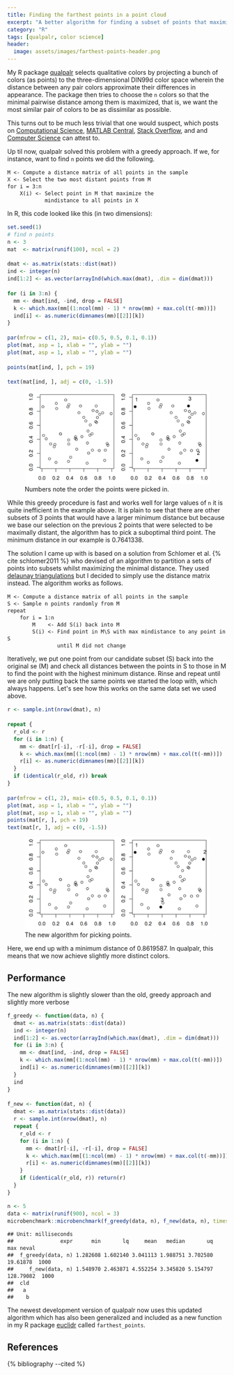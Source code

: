 ```yaml
---
title: Finding the farthest points in a point cloud
excerpt: "A better algorithm for finding a subset of points that maximize the minimal distance between them."
category: "R"
tags: [qualpalr, color science]
header:
  image: assets/images/farthest-points-header.png
---
```


My R package [qualpalr](https://github.com/jolars/qualpalr) selects qualitative
colors by projecting a bunch of colors (as points) to the three-dimensional
DIN99d color space wherein the distance between any pair colors approximate
their differences in appearance. The package then tries to choose the `n`
colors so that the minimal pairwise distance among them is maximized, that is,
we want the most similar pair of colors to be as dissimilar as possible.

This turns out to be much less trivial that one would suspect, which posts on
[Computational Science](http://scicomp.stackexchange.com/questions/20030/selecting-most-scattered-points-from-a-set-of-points),
[MATLAB Central](https://se.mathworks.com/matlabcentral/answers/42622-how-can-i-choose-a-subset-of-k-points-the-farthest-apart), 
[Stack Overflow](http://stackoverflow.com/questions/27971223/finding-largest-minimum-distance-among-k-objects-in-n-possible-distinct-position), and
and [Computer Science](http://cs.stackexchange.com/questions/22767/choosing-a-subset-to-maximize-the-minimum-distance-between-points)
can attest to.

Up til now, qualpalr solved this problem with a greedy approach. If we, for instance,
want to find `n` points we did the following.

```
M <- Compute a distance matrix of all points in the sample
X <- Select the two most distant points from M
for i = 3:n
    X(i) <- Select point in M that maximize the
            mindistance to all points in X
```

In R, this code looked like this (in two dimensions):


```r
set.seed(1)
# find n points
n <- 3
mat  <- matrix(runif(100), ncol = 2)

dmat <- as.matrix(stats::dist(mat))
ind <- integer(n)
ind[1:2] <- as.vector(arrayInd(which.max(dmat), .dim = dim(dmat)))

for (i in 3:n) {
  mm <- dmat[ind, -ind, drop = FALSE]
  k <- which.max(mm[(1:ncol(mm) - 1) * nrow(mm) + max.col(t(-mm))])
  ind[i] <- as.numeric(dimnames(mm)[[2]][k])
}

par(mfrow = c(1, 2), mai= c(0.5, 0.5, 0.1, 0.1))
plot(mat, asp = 1, xlab = "", ylab = "")
plot(mat, asp = 1, xlab = "", ylab = "")

points(mat[ind, ], pch = 19)

text(mat[ind, ], adj = c(0, -1.5))
```

<figure class="align-center" style="max-width: 576px">
<img src="/2016-10-30-farthest-points_files/figure-html/greedy_approach-1.png" alt="Numbers note the order the points were picked in." width="576" />
<figcaption>Numbers note the order the points were picked in.</figcaption>
</figure>

While this greedy procedure is fast and works well for large values of `n`
it is quite inefficient in the example above. It is plain to see that there are
other subsets of 3 points that would have a larger minimum distance but because
we base our selection on the previous 2 points that were selected to be
maximally distant, the algorithm has to pick a suboptimal third point. The
minimum distance in our example is 0.7641338.

The solution I came up with is based on a solution from
Schlomer et al. {% cite schlomer2011 %} who devised of an algorithm to
partition a sets of points into subsets whilst maximizing the minimal distance.
They used [delaunay triangulations](https://en.wikipedia.org/wiki/Delaunay_triangulation)
but I decided to simply use the distance matrix instead. The algorithm works as
follows.

```
M <- Compute a distance matrix of all points in the sample
S <- Sample n points randomly from M
repeat
    for i = 1:n
        M    <- Add S(i) back into M
        S(i) <- Find point in M\S with max mindistance to any point in S
                until M did not change
```

Iteratively, we put one point from our candidate subset (S) back into the
original se (M) and check all distances between the points in S to those in
M to find the point with the highest minimum distance. Rinse and repeat until
we are only putting back the same points we started the loop with, which
always happens. Let's see how this works on the same data set we used above.



```r
r <- sample.int(nrow(dmat), n)

repeat {
  r_old <- r
  for (i in 1:n) {
    mm <- dmat[r[-i], -r[-i], drop = FALSE]
    k <- which.max(mm[(1:ncol(mm) - 1) * nrow(mm) + max.col(t(-mm))])
    r[i] <- as.numeric(dimnames(mm)[[2]][k])
  }
  if (identical(r_old, r)) break
}

par(mfrow = c(1, 2), mai= c(0.5, 0.5, 0.1, 0.1))
plot(mat, asp = 1, xlab = "", ylab = "")
plot(mat, asp = 1, xlab = "", ylab = "")
points(mat[r, ], pch = 19)
text(mat[r, ], adj = c(0, -1.5))
```

<figure class="align-center" style="max-width: 576px">
<img src="/2016-10-30-farthest-points_files/figure-html/new_approach-1.png" alt="The new algorithm for picking points." width="576" />
<figcaption>The new algorithm for picking points.</figcaption>
</figure>

Here, we end up with a minimum distance of 0.8619587. In
qualpalr, this means that we now achieve slightly more distinct colors.

## Performance

The new algorithm is slightly slower than the old, greedy approach and slightly
more verbose


```r
f_greedy <- function(data, n) {
  dmat <- as.matrix(stats::dist(data))
  ind <- integer(n)
  ind[1:2] <- as.vector(arrayInd(which.max(dmat), .dim = dim(dmat)))
  for (i in 3:n) {
    mm <- dmat[ind, -ind, drop = FALSE]
    k <- which.max(mm[(1:ncol(mm) - 1) * nrow(mm) + max.col(t(-mm))])
    ind[i] <- as.numeric(dimnames(mm)[[2]][k])
  }
  ind
}

f_new <- function(dat, n) {
  dmat <- as.matrix(stats::dist(data))
  r <- sample.int(nrow(dmat), n)
  repeat {
    r_old <- r
    for (i in 1:n) {
      mm <- dmat[r[-i], -r[-i], drop = FALSE]
      k <- which.max(mm[(1:ncol(mm) - 1) * nrow(mm) + max.col(t(-mm))])
      r[i] <- as.numeric(dimnames(mm)[[2]][k])
    }
    if (identical(r_old, r)) return(r)
  }
}
```


```r
n <- 5
data <- matrix(runif(900), ncol = 3)
microbenchmark::microbenchmark(f_greedy(data, n), f_new(data, n), times = 1000L)
```

```
## Unit: milliseconds
##               expr      min       lq     mean   median       uq       max neval
##  f_greedy(data, n) 1.282608 1.602140 3.041113 1.988751 3.702580  19.61878  1000
##     f_new(data, n) 1.548970 2.463871 4.552254 3.345820 5.154797 128.79082  1000
##  cld
##   a 
##    b
```

The newest development version of qualpalr now uses this updated algorithm which
has also been generalized and included as a new function in my R 
package [euclidr](https://github.com/jolars/euclidr) called `farthest_points`.

## References

{% bibliography --cited %}
